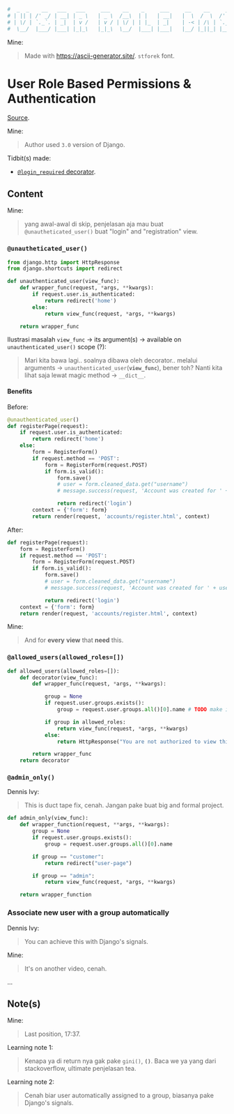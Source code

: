 
```python
#  _  _    __   ___   ___     ___    __    _     ___     __    __     __   ___   __      ___   ___   ___   __ __   _    __    __   _    __    __  _    __      __,       __    _  _   _____   _  _   ___   __  _   _____   _    ___   __    _____   _    __    __  _
# | || | /' _/ | __| | _ \   | _ \  /__\  | |   | __|   |  \  /  \  /' _/ | __| | _\    | _,\ | __| | _ \ |  V  | | | /' _/ /' _/ | |  /__\  |  \| | /' _/    (_ /_     /  \  | || | |_   _| | || | | __| |  \| | |_   _| | |  / _/  /  \  |_   _| | |  /__\  |  \| |
# | \/ | `._`. | _|  | v /   | v / | \/ | | |_  | _|    | -< | /\ | `._`. | _|  | v |   | v_/ | _|  | v / | \_/ | | | `._`. `._`. | | | \/ | | | ' | `._`.    /`X\/ |  | /\ | | \/ |   | |   | >< | | _|  | | ' |   | |   | | | \__ | /\ |   | |   | | | \/ | | | ' |
#  \__/  |___/ |___| |_|_\   |_|_\  \__/  |___| |___|   |__/ |_||_| |___/ |___| |__/    |_|   |___| |_|_\ |_| |_| |_| |___/ |___/ |_|  \__/  |_|\__| |___/   `\_/\| |  |_||_|  \__/    |_|   |_||_| |___| |_|\__|   |_|   |_|  \__/ |_||_|   |_|   |_|  \__/  |_|\__|
```

Mine:
> Made with https://ascii-generator.site/. `stforek` font.

# User Role Based Permissions & Authentication

[Source](https://www.youtube.com/watch?v=eBsc65jTKvw).

Mine:
> Author used `3.0` version of Django.

Tidbit(s) made:
- [`@login_required` decorator](../../../../_tidbits/login_required_decorator.md).

## Content

Mine:
> yang awal-awal di skip, penjelasan aja mau buat `@unautheticated_user()` buat "login" and "registration" view.

### `@unautheticated_user()`

```python
from django.http import HttpResponse
from django.shortcuts import redirect

def unauthenticated_user(view_func):
    def wrapper_func(request, *args, **kwargs):
        if request.user.is_authenticated:
            return redirect('home')
        else:
            return view_func(request, *args, **kwargs)

    return wrapper_func
```

Ilustrasi masalah `view_func` -> its argument(s) -> available on `unauthenticated_user()` scope (?):
> Mari kita bawa lagi.. soalnya dibawa oleh decorator.. melalui arguments -> `unauthenticated_user`(**`view_func`**), bener toh? Nanti kita lihat saja lewat magic method -> `__dict__`.

#### Benefits

Before:

```python
@unauthenticated_user()
def registerPage(request):
    if request.user.is_authenticated:
        return redirect('home')
    else:
        form = RegisterForm()
        if request.method == 'POST':
            form = RegisterForm(request.POST)
            if form.is_valid():
                form.save()
                # user = form.cleaned_data.get("username")
                # message.success(request, 'Account was created for ' + user)

                return redirect('login')
        context = {'form': form}
        return render(request, 'accounts/register.html', context)
```

After:

```python
def registerPage(request):
    form = RegisterForm()
    if request.method == 'POST':
        form = RegisterForm(request.POST)
        if form.is_valid():
            form.save()
            # user = form.cleaned_data.get("username")
            # message.success(request, 'Account was created for ' + user)

            return redirect('login')
    context = {'form': form}
    return render(request, 'accounts/register.html', context)
```

Mine:
> And for **every** **view** that **need** this.

### `@allowed_users(allowed_roles=[])`

```python
def allowed_users(allowed_roles=[]):
    def decorator(view_func):
        def wrapper_func(request, *args, **kwargs):

            group = None
            if request.user.groups.exists():
                group = request.user.groups.all()[0].name # TODO make it multi dong

            if group in allowed_roles:
                return view_func(request, *args, **kwargs)
            else:
                return HttpResponse("You are not authorized to view this page.")

        return wrapper_func
    return decorator
```

### `@admin_only()`

Dennis Ivy:
> This is duct tape fix, cenah. Jangan pake buat big and formal project.

```python
def admin_only(view_func):
    def wrapper_function(request, **args, **kwargs):
        group = None
        if request.user.groups.exists():
            group = request.user.groups.all()[0].name

        if group == "customer":
            return redirect("user-page")

        if group == "admin":
            return view_func(request, *args, **kwargs)

    return wrapper_function
```

### Associate new user with a group automatically

Dennis Ivy:
> You can achieve this with Django's signals.

Mine:
> It's on another video, cenah.

...

## Note(s)

Mine:
> Last position, 17:37.

Learning note 1:
> Kenapa ya di return nya gak pake `gini()`, **`()`**. Baca we ya yang dari stackoverflow, ultimate penjelasan tea.

Learning note 2:
> Cenah biar user automatically assigned to a group, biasanya pake Django's signals.
